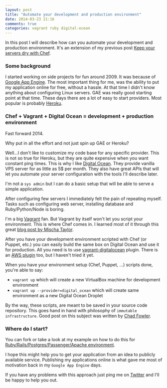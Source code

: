 ```yaml
---
layout: post
title: "Automate your development and production environment"
date: 2014-03-23 21:16
comments: true
categories: vagrant ruby digital-ocean
---
```


In this post I will describe how can you automate your development and production environment. It's an extension of my previous post [Keep your servers dry with Chef](http://zigomir.github.io/blog/2014/01/05/keep-your-servers-dry-with-chef/).

### Some background

I started working on side projects for fun around 2009. It was because of [Google App Engine](https://developers.google.com/appengine/). The most important thing for me, was the ability to put my application online for free, without a hassle. At that time I didn't know anything about configuring Linux servers. GAE was really good starting point at that time. These days there are a lot of easy to start providers. Most popular is probably [Heroku](https://www.heroku.com/).

### Chef + Vagrant + Digital Ocean = development + production environment

Fast forward 2014.

Why put in all the effort and not just spin up GAE or Heroku?

Well...I don't like to customize my code base for any specific provider. This is not so true for Heroku, but they are quite expensive when you want constant ping times. This is why I like [Digital Ocean](https://www.digitalocean.com/). They provide vanilla VPS server for as little as 5$ per month. They also have great APIs that will let you automate your server configuration with the tools I'll describe later.


I'm not a `sys admin` but I can do a basic setup that will be able to serve a simple application.

After configuring few servers I immediately felt the pain of repeating myself. Tasks such as configuring web server, installing database and Ruby/Python/Node is boring.

I'm a big [Vagrant](http://www.vagrantup.com/) fan. But Vagrant by itself won't let you script your environment. This is where Chef comes in. I learned most of it through this great [blog post by Mischa Taylor](http://misheska.com/blog/2013/06/16/getting-started-writing-chef-cookbooks-the-berkshelf-way/).

After you have your development environment scripted with Chef (or Puppet, etc.) you can easily build the same box on Digital Ocean and use it for production. All you need is to use [vagrant-digitalocean](https://github.com/smdahlen/vagrant-digitalocean) plugin. There is an [AWS plugin](https://github.com/mitchellh/vagrant-aws) too, but I haven't tried it yet.

When you have your environment setup (Chef, Puppet, ...) scripts done, you're able to say:

- `vagrant up` which will create a new VirtualBox machine for development environment
- `vagrant up --provider=digital_ocean` which will create same environment as a new Digital Ocean Droplet

By the way, these scripts, are meant to be saved in your source code repository. This goes hand in hand with philosophy of `immutable infrastructure`. Good post on this subject was written by [Chad Fowler](http://chadfowler.com/blog/2013/06/23/immutable-deployments/).

### Where do I start?

You can fork or take a look at my example on how to do this for
[Ruby/Rails/Postgres/Passenger/Apache environment](https://github.com/zigomir/do_ruby).

I hope this might help you to get your application from an idea to publicly available service. Publishing my applications online is what gave me most of motivation back in my `Google App Engine` days.

If you have any problems with this approach just ping me on [Twitter](https://twitter.com/zigomir) and I'll be happy to help you out.
